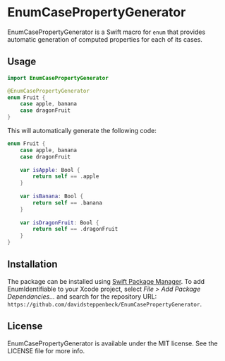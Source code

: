 # EnumCasePropertyGenerator

EnumCasePropertyGenerator is a Swift macro for `enum` that provides automatic generation of computed properties for each of its cases.

## Usage

```swift
import EnumCasePropertyGenerator

@EnumCasePropertyGenerator
enum Fruit {
    case apple, banana
    case dragonFruit
}
```

This will automatically generate the following code:

```swift
enum Fruit {
    case apple, banana
    case dragonFruit
    
    var isApple: Bool {
        return self == .apple
    }
    
    var isBanana: Bool {
        return self == .banana
    }
    
    var isDragonFruit: Bool {
        return self == .dragonFruit
    }
}
```

## Installation

The package can be installed using [Swift Package Manager](https://swift.org/package-manager/). To add EnumIdentifiable to your Xcode project, select *File > Add Package Dependancies...* and search for the repository URL: `https://github.com/davidsteppenbeck/EnumCasePropertyGenerator`.

## License

EnumCasePropertyGenerator is available under the MIT license. See the LICENSE file for more info.
